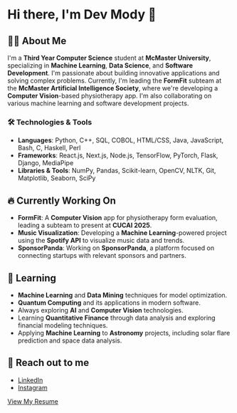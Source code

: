 # Hi there, I'm Dev Mody 👋

## 👨‍💻 About Me
I'm a **Third Year Computer Science** student at **McMaster University**, specializing in **Machine Learning**, **Data Science**, and **Software Development**. I'm passionate about building innovative applications and solving complex problems. Currently, I'm leading the **FormFit** subteam at the **McMaster Artificial Intelligence Society**, where we're developing a **Computer Vision**-based physiotherapy app. I'm also collaborating on various machine learning and software development projects.

### 🛠 Technologies & Tools
- **Languages**: Python, C++, SQL, COBOL, HTML/CSS, Java, JavaScript, Bash, C, Haskell, Perl
- **Frameworks**: React.js, Next.js, Node.js, TensorFlow, PyTorch, Flask, Django, MediaPipe
- **Libraries & Tools**: NumPy, Pandas, Scikit-learn, OpenCV, NLTK, Git, Matplotlib, Seaborn, SciPy

## 🔥 Currently Working On
- **FormFit**: A **Computer Vision** app for physiotherapy form evaluation, leading a subteam to present at **CUCAI 2025**.
- **Music Visualization**: Developing a **Machine Learning**-powered project using the **Spotify API** to visualize music data and trends.
- **SponsorPanda**: Working on **SponsorPanda**, a platform focused on connecting startups with relevant sponsors and partners.

## 🌱 Learning
- **Machine Learning** and **Data Mining** techniques for model optimization.
- **Quantum Computing** and its applications in modern software.
- Always exploring **AI** and **Computer Vision** technologies.
- Learning **Quantitative Finance** through data analysis and exploring financial modeling techniques.
- Applying **Machine Learning** to **Astronomy** projects, including solar flare prediction and space data analysis.

## 📣 Reach out to me
- [LinkedIn](https://www.linkedin.com/in/dev-mody/)
- [Instagram](https://www.instagram.com/developer_106)

[View My Resume](https://github.com/DEVeloper1006/DEVeloper1006/blob/main/DevM2025Resume.pdf)

